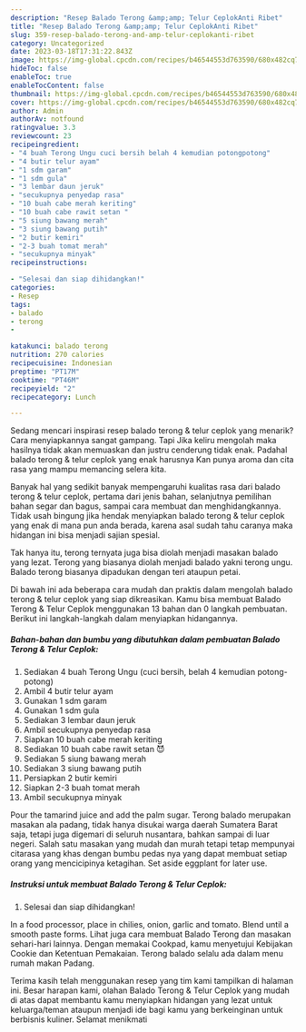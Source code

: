 ```yaml
---
description: "Resep Balado Terong &amp;amp; Telur CeplokAnti Ribet"
title: "Resep Balado Terong &amp;amp; Telur CeplokAnti Ribet"
slug: 359-resep-balado-terong-and-amp-telur-ceplokanti-ribet
category: Uncategorized
date: 2023-03-18T17:31:22.843Z
image: https://img-global.cpcdn.com/recipes/b46544553d763590/680x482cq70/balado-terong-telur-ceplok-foto-resep-utama.jpg
hideToc: false
enableToc: true
enableTocContent: false
thumbnail: https://img-global.cpcdn.com/recipes/b46544553d763590/680x482cq70/balado-terong-telur-ceplok-foto-resep-utama.jpg
cover: https://img-global.cpcdn.com/recipes/b46544553d763590/680x482cq70/balado-terong-telur-ceplok-foto-resep-utama.jpg
author: Admin
authorAv: notfound
ratingvalue: 3.3
reviewcount: 23
recipeingredient:
- "4 buah Terong Ungu cuci bersih belah 4 kemudian potongpotong"
- "4 butir telur ayam"
- "1 sdm garam"
- "1 sdm gula"
- "3 lembar daun jeruk"
- "secukupnya penyedap rasa"
- "10 buah cabe merah keriting"
- "10 buah cabe rawit setan "
- "5 siung bawang merah"
- "3 siung bawang putih"
- "2 butir kemiri"
- "2-3 buah tomat merah"
- "secukupnya minyak"
recipeinstructions:

- "Selesai dan siap dihidangkan!"
categories:
- Resep
tags:
- balado
- terong
- 

katakunci: balado terong  
nutrition: 270 calories
recipecuisine: Indonesian
preptime: "PT17M"
cooktime: "PT46M"
recipeyield: "2"
recipecategory: Lunch

---
```



Sedang mencari inspirasi resep balado terong &amp; telur ceplok yang menarik? Cara menyiapkannya sangat gampang. Tapi Jika keliru mengolah maka hasilnya tidak akan memuaskan dan justru cenderung tidak enak. Padahal balado terong &amp; telur ceplok yang enak harusnya Kan punya aroma dan cita rasa yang mampu memancing selera kita.


Banyak hal yang sedikit banyak mempengaruhi kualitas rasa dari balado terong &amp; telur ceplok, pertama dari jenis bahan, selanjutnya pemilihan bahan segar dan bagus, sampai cara membuat dan menghidangkannya. Tidak usah bingung jika hendak menyiapkan balado terong &amp; telur ceplok yang enak di mana pun anda berada, karena asal sudah tahu caranya maka hidangan ini bisa menjadi sajian spesial.

Tak hanya itu, terong ternyata juga bisa diolah menjadi masakan balado yang lezat. Terong yang biasanya diolah menjadi balado yakni terong ungu. Balado terong biasanya dipadukan dengan teri ataupun petai.


Di bawah ini ada beberapa cara mudah dan praktis dalam mengolah balado terong &amp; telur ceplok yang siap dikreasikan. Kamu bisa membuat Balado Terong &amp; Telur Ceplok menggunakan 13 bahan dan 0 langkah pembuatan. Berikut ini langkah-langkah dalam menyiapkan hidangannya.

<!--inarticleads1-->

##### Bahan-bahan dan bumbu yang dibutuhkan dalam pembuatan Balado Terong &amp; Telur Ceplok:

1. Sediakan 4 buah Terong Ungu (cuci bersih, belah 4 kemudian potong-potong)
1. Ambil 4 butir telur ayam
1. Gunakan 1 sdm garam
1. Gunakan 1 sdm gula
1. Sediakan 3 lembar daun jeruk
1. Ambil secukupnya penyedap rasa
1. Siapkan 10 buah cabe merah keriting
1. Sediakan 10 buah cabe rawit setan 😈
1. Sediakan 5 siung bawang merah
1. Sediakan 3 siung bawang putih
1. Persiapkan 2 butir kemiri
1. Siapkan 2-3 buah tomat merah
1. Ambil secukupnya minyak


Pour the tamarind juice and add the palm sugar. Terong balado merupakan masakan ala padang, tidak hanya disukai warga daerah Sumatera Barat saja, tetapi juga digemari di seluruh nusantara, bahkan sampai di luar negeri. Salah satu masakan yang mudah dan murah tetapi tetap mempunyai citarasa yang khas dengan bumbu pedas nya yang dapat membuat setiap orang yang mencicipinya ketagihan. Set aside eggplant for later use. 

<!--inarticleads2-->

##### Instruksi untuk membuat Balado Terong &amp; Telur Ceplok:


1. Selesai dan siap dihidangkan!

In a food processor, place in chilies, onion, garlic and tomato. Blend until a smooth paste forms. Lihat juga cara membuat Balado Terong dan masakan sehari-hari lainnya. Dengan memakai Cookpad, kamu menyetujui Kebijakan Cookie dan Ketentuan Pemakaian. Terong balado selalu ada dalam menu rumah makan Padang. 

Terima kasih telah menggunakan resep yang tim kami tampilkan di halaman ini. Besar harapan kami, olahan Balado Terong &amp; Telur Ceplok yang mudah di atas dapat membantu kamu menyiapkan hidangan yang lezat untuk keluarga/teman ataupun menjadi ide bagi kamu yang berkeinginan untuk berbisnis kuliner. Selamat menikmati
